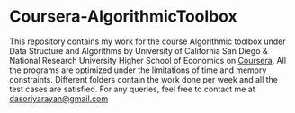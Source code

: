 # Coursera-AlgorithmicToolbox


This repository contains my work for the course Algorithmic toolbox under Data Structure and Algorithms by University of California San Diego & National Research University Higher School of Economics on [Coursera](https://www.coursera.org/learn/algorithmic-toolbox/home/welcome). 
All the programs are optimized under the limitations of time and memory constraints. Different folders contain the work done per week and all the test cases are satisfied.
For any queries, feel free to contact me at dasoriyarayan@gmail.com


